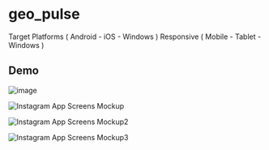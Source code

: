 # geo_pulse

Target Platforms ( Android - iOS - Windows )
Responsive ( Mobile - Tablet - Windows )

## Demo

![image](https://github.com/user-attachments/assets/036e710a-ecfe-40f5-8924-f02122810e82)


![Instagram App Screens Mockup](https://github.com/user-attachments/assets/c6c1b9df-5a63-4286-918b-ac5e0f5f7587)

![Instagram App Screens Mockup2](https://github.com/user-attachments/assets/46079500-1ef7-4c5c-bc3a-a752d961f0bf)

![Instagram App Screens Mockup3](https://github.com/user-attachments/assets/6924c302-aaa2-403f-8f4a-90d1deeb5162)
